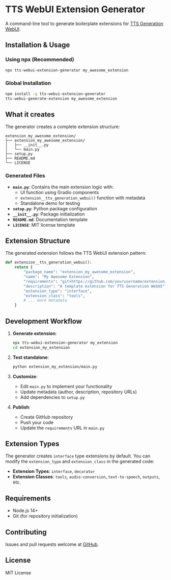 # TTS WebUI Extension Generator

A command-line tool to generate boilerplate extensions for [TTS Generation WebUI](https://github.com/rsxdalv/tts-generation-webui).

## Installation & Usage

### Using npx (Recommended)

```bash
npx tts-webui-extension-generator my_awesome_extension
```

### Global Installation

```bash
npm install -g tts-webui-extension-generator
tts-webui-generate-extension my_awesome_extension
```

## What it creates

The generator creates a complete extension structure:

```
extension_my_awesome_extension/
├── extension_my_awesome_extension/
│   ├── __init__.py
│   └── main.py
├── setup.py
├── README.md
└── LICENSE
```

### Generated Files

- **`main.py`**: Contains the main extension logic with:
  - UI function using Gradio components
  - `extension__tts_generation_webui()` function with metadata
  - Standalone demo for testing
- **`setup.py`**: Python package configuration
- **`__init__.py`**: Package initialization
- **`README.md`**: Documentation template
- **`LICENSE`**: MIT license template

## Extension Structure

The generated extension follows the TTS WebUI extension pattern:

```python
def extension__tts_generation_webui():
    return {
        "package_name": "extension_my_awesome_extension",
        "name": "My Awesome Extension",
        "requirements": "git+https://github.com/yourusername/extension_my_awesome_extension@main",
        "description": "A template extension for TTS Generation WebUI",
        "extension_type": "interface",
        "extension_class": "tools",
        # ... more metadata
    }
```

## Development Workflow

1. **Generate extension**:
   ```bash
   npx tts-webui-extension-generator my_extension
   cd extension_my_extension
   ```

2. **Test standalone**:
   ```bash
   python extension_my_extension/main.py
   ```

3. **Customize**:
   - Edit `main.py` to implement your functionality
   - Update metadata (author, description, repository URLs)
   - Add dependencies to `setup.py`

4. **Publish**:
   - Create GitHub repository
   - Push your code
   - Update the `requirements` URL in `main.py`

## Extension Types

The generator creates `interface` type extensions by default. You can modify the `extension_type` and `extension_class` in the generated code:

- **Extension Types**: `interface`, `decorator`
- **Extension Classes**: `tools`, `audio-conversion`, `text-to-speech`, `outputs`, etc.

## Requirements

- Node.js 14+
- Git (for repository initialization)

## Contributing

Issues and pull requests welcome at [GitHub](https://github.com/rsxdalv/tts-webui-extension-generator).

## License

MIT License
